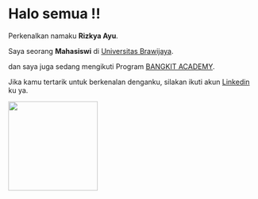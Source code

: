 # Halo semua !!

Perkenalkan namaku **Rizkya Ayu**.

Saya seorang **Mahasiswi** di [Universitas Brawijaya](https://ub.ac.id/id/).

dan saya juga sedang mengikuti Program [BANGKIT ACADEMY](https://grow.google/intl/id_id/bangkit/?tab=machine-learning).

Jika kamu tertarik untuk berkenalan denganku, silakan ikuti akun [Linkedin](https://www.linkedin.com/in/rizkya-ayu-dwi-andini-373797183/) ku ya.


<p align="left">
<a href="https://github.com/kyakyaaa">
  <img height="180em" src="https://github-readme-stats-eight-theta.vercel.app/api?username=kyakyaaa&show_icons=true&theme=algolia&include_all_commits=true&count_private=true"/>
</a>
</p>
